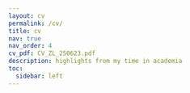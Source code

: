 ```yaml
---
layout: cv
permalink: /cv/
title: cv
nav: true
nav_order: 4
cv_pdf: CV_ZL_250623.pdf
description: highlights from my time in academia
toc:
  sidebar: left
---
```

